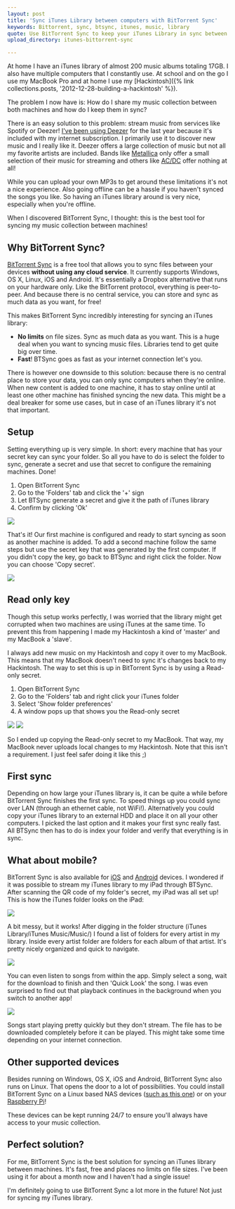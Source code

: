 ```yaml
---
layout: post
title: 'Sync iTunes Library between computers with BitTorrent Sync'
keywords: Bittorrent, sync, btsync, itunes, music, library
quote: Use BitTorrent Sync to keep your iTunes Library in sync between several computers or even between your mobile devices. With no limits, BTSync is the best option available for syncing large media files!
upload_directory: itunes-bittorrent-sync

---
```


At home I have an iTunes library of almost 200 music albums totaling 17GB. I also have multiple computers that I constantly use. At school and on the go I use my MacBook Pro and at home I use my [Hackintosh]({% link collections.posts, '2012-12-28-building-a-hackintosh' %}).

The problem I now have is: How do I share my music collection between both machines and how do I keep them in sync?

<!--more-->

There is an easy solution to this problem: stream music from services like Spotify or Deezer! [I've been using Deezer](http://www.deezer.com/profile/16798250) for the last year because it's included with my internet subscription. I primarily use it to discover new music and I really like it. Deezer offers a large collection of music but not all my favorite artists are included. Bands like [Metallica](http://www.deezer.com/artist/119) only offer a small selection of their music for streaming and others like [AC/DC](http://www.deezer.com/artist/115) offer nothing at all!

While you can upload your own MP3s to get around these limitations it's not a nice experience. Also going offline can be a hassle if you haven't synced the songs you like. So having an iTunes library around is very nice, especially when you're offline.

When I discovered BitTorrent Sync, I thought: this is the best tool for syncing my music collection between machines!

## Why BitTorrent Sync?
[BitTorrent Sync](http://www.bittorrent.com/sync) is a free tool that allows you to sync files between your devices **without using any cloud service**. It currently supports Windows, OS X, Linux, iOS and Android. It's essentially a Dropbox alternative that runs on your hardware only. Like the BitTorrent protocol, everything is peer-to-peer. And because there is no central service, you can store and sync as much data as you want, for free!

This makes BitTorrent Sync incredibly interesting for syncing an iTunes library:

* **No limits** on file sizes. Sync as much data as you want. This is a huge deal when you want to syncing music files. Libraries tend to get quite big over time.
* **Fast**! BTSync goes as fast as your internet connection let's you.

There is however one downside to this solution: because there is no central place to store your data, you can only sync computers when they're online. When new content is added to one machine, it has to stay online until at least one other machine has finished syncing the new data. This might be a deal breaker for some use cases, but in case of an iTunes library it's not that important.


## Setup
Setting everything up is very simple. In short: every machine that has your secret key can sync your folder. So all you have to do is select the folder to sync, generate a secret and use that secret to configure the remaining machines. Done!

1. Open BitTorrent Sync
2. Go to the 'Folders' tab and click the '+' sign
3. Let BTSync generate a secret and give it the path of iTunes library
4. Confirm by clicking 'Ok'

![](/uploads/itunes-bittorrent-sync/setup-1.png)

That's it! Our first machine is configured and ready to start syncing as soon as another machine is added. To add a second machine follow the same steps but use the secret key that was generated by the first computer. If you didn't copy the key, go back to BTSync and right click the folder. Now you can choose 'Copy secret'.

![](/uploads/itunes-bittorrent-sync/setup-2.png)

## Read only key
Though this setup works perfectly, I was worried that the library might get corrupted when two machines are using iTunes at the same time. To prevent this from happening I made my Hackintosh a kind of 'master' and my MacBook a 'slave'.

I always add new music on my Hackintosh and copy it over to my MacBook. This means that my MacBook doesn't need to sync it's changes back to my Hackintosh. The way to set this is up in BitTorrent Sync is by using a Read-only secret.

1. Open BitTorrent Sync
2. Go to the 'Folders' tab and right click your iTunes folder
3. Select 'Show folder preferences'
4. A window pops up that shows you the Read-only secret

![](/uploads/itunes-bittorrent-sync/mac-folder-prefs.png)
![](/uploads/itunes-bittorrent-sync/mac-readonly-secret.png)

So I ended up copying the Read-only secret to my MacBook. That way, my MacBook never uploads local changes to my Hackintosh.
Note that this isn't a requirement. I just feel safer doing it like this ;)

## First sync
Depending on how large your iTunes library is, it can be quite a while before BitTorrent Sync finishes the first sync. To speed things up you could sync over LAN (through an ethernet cable, not WiFi!). Alternatively you could copy your iTunes library to an external HDD and place it on all your other computers. I picked the last option and it makes your first sync really fast. All BTSync then has to do is index your folder and verify that everything is in sync.

## What about mobile?
BitTorrent Sync is also available for [iOS](https://itunes.apple.com/us/app/bittorrent-sync/id665156116) and [Android](https://play.google.com/store/apps/details?id=com.bittorrent.sync) devices. I wondered if it was possible to stream my iTunes library to my iPad through BTSync. After scanning the QR code of my folder's secret, my iPad was all set up! This is how the iTunes folder looks on the iPad:

![](/uploads/itunes-bittorrent-sync/ipad-1.png)

A bit messy, but it works! After digging in the folder structure (iTunes Library/iTunes Music/Music/) I found a list of folders for every artist in my library. Inside every artist folder are folders for each album of that artist. It's pretty nicely organized and quick to navigate.

![](/uploads/itunes-bittorrent-sync/ipad-2.png)

You can even listen to songs from within the app. Simply select a song, wait for the download to finish and then 'Quick Look' the song. I was even surprised to find out that playback continues in the background when you switch to another app!

![](/uploads/itunes-bittorrent-sync/ipad-3.png)

Songs start playing pretty quickly but they don't stream. The file has to be downloaded completely before it can be played. This might take some time depending on your internet connection.

## Other supported devices
Besides running on Windows, OS X, iOS and Android, BitTorrent Sync also runs on Linux. That opens the door to a lot of possibilities. You could install BitTorrent Sync on a Linux based NAS devices ([such as this one](http://www.qnap.com/en/index.php?sn=9136#Q2)) or on your [Raspberry Pi](http://blog.bittorrent.com/2013/05/23/how-i-created-my-own-personal-cloud-using-bittorrent-sync-owncloud-and-raspberry-pi/)!

These devices can be kept running 24/7 to ensure you'll always have access to your music collection.

## Perfect solution? 
For me, BitTorrent Sync is the best solution for syncing an iTunes library between machines. It's fast, free and places no limits on file sizes. I've been using it for about a month now and I haven't had a single issue!

I'm definitely going to use BitTorrent Sync a lot more in the future! Not just for syncing my iTunes library.